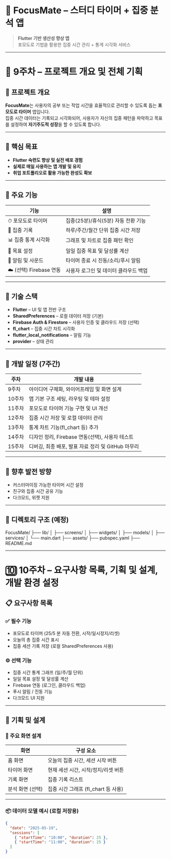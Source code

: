 # 📘 FocusMate – 스터디 타이머 + 집중 분석 앱

> **Flutter 기반 생산성 향상 앱**  
> 포모도로 기법을 활용한 집중 시간 관리 + 통계 시각화 서비스

---

# 📅 9주차 – 프로젝트 개요 및 전체 기획

## 🧠 프로젝트 개요

**FocusMate**는 사용자의 공부 또는 작업 시간을 효율적으로 관리할 수 있도록 돕는 **포모도로 타이머** 앱입니다.  
집중 시간 데이터는 기록되고 시각화되어, 사용자가 자신의 집중 패턴을 파악하고 목표를 설정하여 **자기주도적 성장**을 할 수 있도록 합니다.

---

## 🎯 핵심 목표

- **Flutter 숙련도 향상 및 실전 배포 경험**
- **실제로 매일 사용하는 앱 개발 및 유지**
- **취업 포트폴리오로 활용 가능한 완성도 확보**

---

## 🔑 주요 기능

| 기능 | 설명 |
|------|------|
| ⏱ 포모도로 타이머 | 집중(25분)/휴식(5분) 자동 전환 기능 |
| 🧾 집중 기록 | 하루/주간/월간 단위 집중 시간 저장 |
| 📊 집중 통계 시각화 | 그래프 및 차트로 집중 패턴 확인 |
| 🎯 목표 설정 | 일일 집중 목표 및 달성률 계산 |
| 🔔 알림 및 사운드 | 타이머 종료 시 진동/소리/푸시 알림 |
| ☁️ (선택) Firebase 연동 | 사용자 로그인 및 데이터 클라우드 백업 |

---

## 🧱 기술 스택

- **Flutter** – UI 및 앱 전반 구조
- **SharedPreferences** – 로컬 데이터 저장 (기본)
- **Firebase Auth & Firestore** – 사용자 인증 및 클라우드 저장 (선택)
- **fl_chart** – 집중 시간 차트 시각화
- **flutter_local_notifications** – 알림 기능
- **provider** – 상태 관리

---

## 📆 개발 일정 (7주간)

| 주차 | 개발 내용 |
|------|-----------|
| 9주차 | 아이디어 구체화, 와이어프레임 및 화면 설계 |
| 10주차 | 앱 기본 구조 세팅, 라우팅 및 테마 설정 |
| 11주차 | 포모도로 타이머 기능 구현 및 UI 개선 |
| 12주차 | 집중 시간 저장 및 로컬 데이터 관리 |
| 13주차 | 통계 차트 기능(fl_chart 등) 추가 |
| 14주차 | 디자인 정리, Firebase 연동(선택), 사용자 테스트 |
| 15주차 | 디버깅, 최종 배포, 발표 자료 정리 및 GitHub 마무리 |

---

## 📌 향후 발전 방향

- 커스터마이징 가능한 타이머 시간 설정
- 친구와 집중 시간 공유 기능
- 다크모드, 위젯 지원

---

## 📂 디렉토리 구조 (예정)

FocusMate/
├── lib/
│ ├── screens/
│ ├── widgets/
│ ├── models/
│ ├── services/
│ └── main.dart
├── assets/
├── pubspec.yaml
├── README.md


---

# 🔟 10주차 – 요구사항 목록, 기획 및 설계, 개발 환경 설정

## 📋 요구사항 목록

### ✅ 필수 기능
- 포모도로 타이머 (25/5 분 자동 전환, 시작/일시정지/리셋)
- 오늘의 총 집중 시간 표시
- 집중 세션 기록 저장 (로컬 SharedPreferences 사용)

### ⚙️ 선택 기능
- 집중 시간 통계 그래프 (일/주/월 단위)
- 일일 목표 설정 및 달성률 계산
- Firebase 연동 (로그인, 클라우드 백업)
- 푸시 알림 / 진동 기능
- 다크모드 UI 지원

---

## 🧠 기획 및 설계

### 📱 주요 화면 설계

| 화면 | 구성 요소 |
|------|-----------|
| 홈 화면 | 오늘의 집중 시간, 세션 시작 버튼 |
| 타이머 화면 | 현재 세션 시간, 시작/정지/리셋 버튼 |
| 기록 화면 | 집중 기록 리스트 |
| 분석 화면 (선택) | 집중 시간 그래프 (fl_chart 등 사용) |

---

### 📦 데이터 모델 예시 (로컬 저장용)

```json
{
  "date": "2025-05-19",
  "sessions": [
    { "startTime": "10:00", "duration": 25 },
    { "startTime": "11:00", "duration": 25 }
  ]
}
